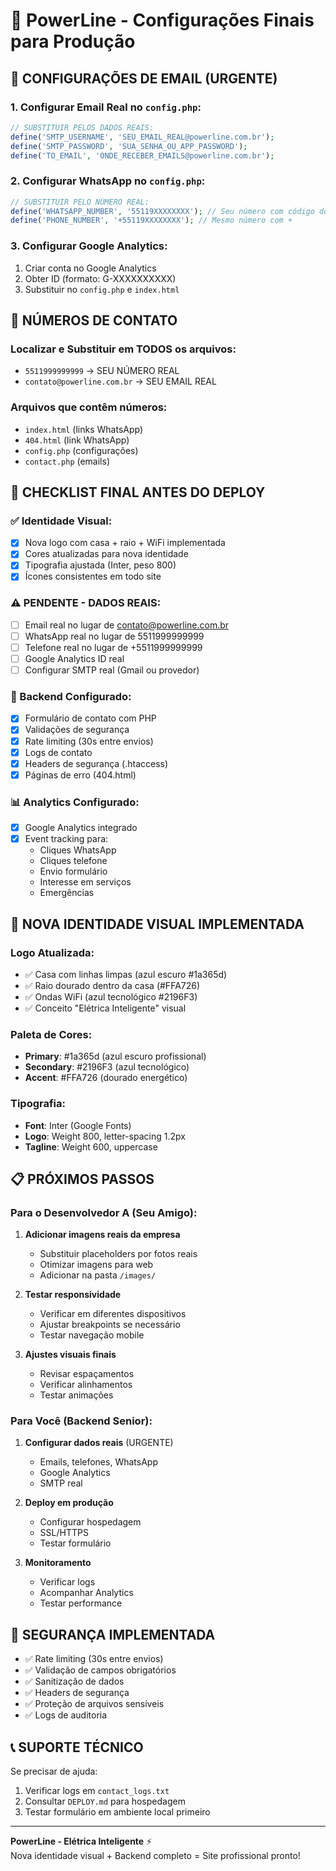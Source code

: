 # 🔧 PowerLine - Configurações Finais para Produção

## 📧 CONFIGURAÇÕES DE EMAIL (URGENTE)

### 1. Configurar Email Real no `config.php`:
```php
// SUBSTITUIR PELOS DADOS REAIS:
define('SMTP_USERNAME', 'SEU_EMAIL_REAL@powerline.com.br');
define('SMTP_PASSWORD', 'SUA_SENHA_OU_APP_PASSWORD');
define('TO_EMAIL', 'ONDE_RECEBER_EMAILS@powerline.com.br');
```

### 2. Configurar WhatsApp no `config.php`:
```php
// SUBSTITUIR PELO NÚMERO REAL:
define('WHATSAPP_NUMBER', '55119XXXXXXXX'); // Seu número com código do país
define('PHONE_NUMBER', '+55119XXXXXXXX'); // Mesmo número com +
```

### 3. Configurar Google Analytics:
1. Criar conta no Google Analytics
2. Obter ID (formato: G-XXXXXXXXXX)
3. Substituir no `config.php` e `index.html`

## 📱 NÚMEROS DE CONTATO

### Localizar e Substituir em TODOS os arquivos:
- `5511999999999` → SEU NÚMERO REAL
- `contato@powerline.com.br` → SEU EMAIL REAL

### Arquivos que contêm números:
- `index.html` (links WhatsApp)
- `404.html` (link WhatsApp)
- `config.php` (configurações)
- `contact.php` (emails)

## 🚀 CHECKLIST FINAL ANTES DO DEPLOY

### ✅ Identidade Visual:
- [x] Nova logo com casa + raio + WiFi implementada
- [x] Cores atualizadas para nova identidade
- [x] Tipografia ajustada (Inter, peso 800)
- [x] Ícones consistentes em todo site

### ⚠️ PENDENTE - DADOS REAIS:
- [ ] Email real no lugar de contato@powerline.com.br
- [ ] WhatsApp real no lugar de 5511999999999
- [ ] Telefone real no lugar de +5511999999999
- [ ] Google Analytics ID real
- [ ] Configurar SMTP real (Gmail ou provedor)

### 🔧 Backend Configurado:
- [x] Formulário de contato com PHP
- [x] Validações de segurança
- [x] Rate limiting (30s entre envios)
- [x] Logs de contato
- [x] Headers de segurança (.htaccess)
- [x] Páginas de erro (404.html)

### 📊 Analytics Configurado:
- [x] Google Analytics integrado
- [x] Event tracking para:
  - Cliques WhatsApp
  - Cliques telefone
  - Envio formulário
  - Interesse em serviços
  - Emergências

## 🎨 NOVA IDENTIDADE VISUAL IMPLEMENTADA

### Logo Atualizada:
- ✅ Casa com linhas limpas (azul escuro #1a365d)
- ✅ Raio dourado dentro da casa (#FFA726)
- ✅ Ondas WiFi (azul tecnológico #2196F3)
- ✅ Conceito "Elétrica Inteligente" visual

### Paleta de Cores:
- **Primary**: #1a365d (azul escuro profissional)
- **Secondary**: #2196F3 (azul tecnológico)
- **Accent**: #FFA726 (dourado energético)

### Tipografia:
- **Font**: Inter (Google Fonts)
- **Logo**: Weight 800, letter-spacing 1.2px
- **Tagline**: Weight 600, uppercase

## 📋 PRÓXIMOS PASSOS

### Para o Desenvolvedor A (Seu Amigo):
1. **Adicionar imagens reais da empresa**
   - Substituir placeholders por fotos reais
   - Otimizar imagens para web
   - Adicionar na pasta `/images/`

2. **Testar responsividade**
   - Verificar em diferentes dispositivos
   - Ajustar breakpoints se necessário
   - Testar navegação mobile

3. **Ajustes visuais finais**
   - Revisar espaçamentos
   - Verificar alinhamentos
   - Testar animações

### Para Você (Backend Senior):
1. **Configurar dados reais** (URGENTE)
   - Emails, telefones, WhatsApp
   - Google Analytics
   - SMTP real

2. **Deploy em produção**
   - Configurar hospedagem
   - SSL/HTTPS
   - Testar formulário

3. **Monitoramento**
   - Verificar logs
   - Acompanhar Analytics
   - Testar performance

## 🔐 SEGURANÇA IMPLEMENTADA

- ✅ Rate limiting (30s entre envios)
- ✅ Validação de campos obrigatórios
- ✅ Sanitização de dados
- ✅ Headers de segurança
- ✅ Proteção de arquivos sensíveis
- ✅ Logs de auditoria

## 📞 SUPORTE TÉCNICO

Se precisar de ajuda:
1. Verificar logs em `contact_logs.txt`
2. Consultar `DEPLOY.md` para hospedagem
3. Testar formulário em ambiente local primeiro

---

**PowerLine - Elétrica Inteligente** ⚡  
Nova identidade visual + Backend completo = Site profissional pronto!
